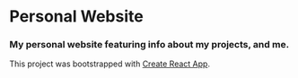 # Personal Website
### My personal website featuring info about my projects, and me.

This project was bootstrapped with [Create React App](https://github.com/facebook/create-react-app).
